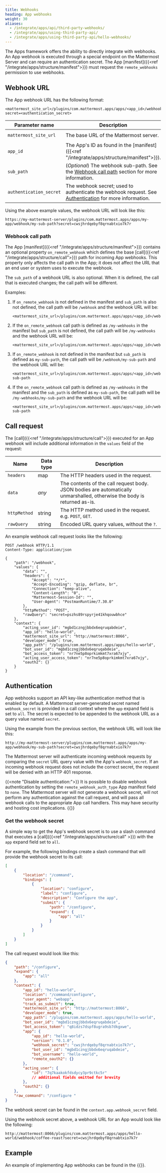 ```yaml
---
title: Webhooks
heading: App webhooks
weight: 30
aliases:
  - /integrate/apps/api/third-party-webhooks/
  - /integrate/apps/using-third-party-api/
  - /integrate/apps/using-third-party-api/hello-webhooks/
---
```

The Apps framework offers the ability to directly integrate with webhooks. An App webhook is executed through a special endpoint on the Mattermost Server and can require an authentication secret.
The App [manifest]({{<ref "/integrate/apps/structure/manifest">}}) must request the `remote_webhooks` permission to use webhooks.

## Webhook URL

The App webhook URL has the following format:

```
<mattermost_site_url>/plugins/com.mattermost.apps/apps/<app_id>/webhook/<sub_path>?secret=<authentication_secret>
```

| Parameter name          | Description                                                                                                               | Example value                   |
|-------------------------|---------------------------------------------------------------------------------------------------------------------------|---------------------------------|
| `mattermost_site_url`   | The base URL of the Mattermost server.                                                                                    | `https://my-mattermost-server/` |
| `app_id`                | The App's ID as found in the [manifest]({{<ref "/integrate/apps/structure/manifest">}}).                                  | `my-app`                        |
| `sub_path`              | (_Optional_) The webhook sub-path. See the [Webhook call path](#webhook-call-path) section for more information.          | `my-sub-path`                   |
| `authentication_secret` | The webhook secret; used to authenticate the webhook request. See [Authentication](#authentication) for more information. | `cwsjhrdqebyf8qrnabtxio7k7r`    |

Using the above example values, the webhook URL will look like this:

`https://my-mattermost-server/plugins/com.mattermost.apps/apps/my-app/webhook/my-sub-path?secret=cwsjhrdqebyf8qrnabtxio7k7r`

### Webhook call path

The App [manifest]({{<ref "/integrate/apps/structure/manifest">}}) contains an optional property `on_remote_webhook` which defines the base [call]({{<ref "/integrate/apps/structure/call">}}) path for incoming App webhooks.
This property only affects the call path in the App; it does not affect the URL that an end user or system uses to execute the webhook.

The `sub_path` of a webhook URL is also optional. When it is defined, the call that is executed changes; the call path will be different.

Examples:

1. If `on_remote_webhook` is not defined in the manifest and `sub_path` is also not defined, the call path will be `/webhook` and the webhook URL will be:

   ```
   <mattermost_site_url>/plugins/com.mattermost.apps/apps/<app_id>/webhook
   ```

2. If the `on_remote_webhook` call path is defined as `/my-webhooks` in the manifest but `sub_path` is not defined, the call path will be `/my-webhooks` and the webhook URL will be:

   ```
   <mattermost_site_url>/plugins/com.mattermost.apps/apps/<app_id>/webhook
   ```

3. If `on_remote_webhook` is not defined in the manifest but `sub_path` is defined as `my-sub-path`, the call path will be `/webhook/my-sub-path` and the webhook URL will be:

   ```
   <mattermost_site_url>/plugins/com.mattermost.apps/apps/<app_id>/webhook/my-sub-path
   ```

4. If the `on_remote_webhook` call path is defined as `/my-webhooks` in the manifest and the `sub_path` is defined as `my-sub-path`, the call path will be `/my-webhooks/my-sub-path` and the webhook URL will be:

   ```
   <mattermost_site_url>/plugins/com.mattermost.apps/apps/<app_id>/webhook/my-sub-path
   ```

## Call request

The [call]({{<ref "/integrate/apps/structure/call">}}) executed for an App webhook will include additional information in the `values` field of the request:

| Name         | Data type | Description                                                                                                                  |
|--------------|-----------|------------------------------------------------------------------------------------------------------------------------------|
| `headers`    | map       | The HTTP headers used in the request.                                                                                        |
| `data`       | _any_     | The contents of the call request body.<br/>JSON bodies are automatically unmarshalled, otherwise the body is returned as-is. |
| `httpMethod` | string    | The HTTP method used in the request. e.g. `POST`, `GET`.                                                                     |
| `rawQuery`   | string    | Encoded URL query values, without the `?`.                                                                                   |

An example webhook call request looks like the following:

```http request
POST /webhook HTTP/1.1
Content-Type: application/json

{
    "path": "/webhook",
    "values": {
        "data": "",
        "headers": {
            "Accept": "*/*",
            "Accept-Encoding": "gzip, deflate, br",
            "Connection": "keep-alive",
            "Content-Length": "0",
            "Mattermost-Session-Id": "",
            "User-Agent": "PostmanRuntime/7.30.0"
        },
        "httpMethod": "POST",
        "rawQuery": "secret=pszhs89rspyrje41khqouwbhce"
    },
    "context": {
        "acting_user_id": "mgbd1czngjbbdx6eqruqabdeie",
        "app_id": "hello-world",
        "mattermost_site_url": "http://mattermost:8066",
        "developer_mode": true,
        "app_path": "/plugins/com.mattermost.apps/apps/hello-world",
        "bot_user_id": "mgbd1czngjbbdx6eqruqabdeie",
        "bot_access_token": "nr7ne5p8oprkimkmt7xra67xjy",
        "acting_user_access_token": "nr7ne5p8oprkimkmt7xra67xjy",
        "oauth2": {}
    }
}
```

## Authentication

App webhooks support an API key-like authentication method that is enabled by default. A Mattermost server-generated secret named `webhook_secret` is provided in a call context where the `app` expand field is set to `all`.
The secret is expected to be appended to the webhook URL as a query value named `secret`.

Using the example from the previous section, the webhook URL will look like this:

`http://my-mattermost-server/plugins/com.mattermost.apps/apps/my-app/webhook/my-sub-path?secret=cwsjhrdqebyf8qrnabtxio7k7r`

The Mattermost server will authenticate incoming webhook requests by comparing the `secret` URL query value with the App's `webhook_secret`.
If an incoming webhook request does not include the correct secret, the request will be denied with an HTTP 401 response.

{{<note "Disable authentication:">}}
It is possible to disable webhook authentication by setting the `remote_webhook_auth_type` App manifest field to `none`.
The Mattermost server will not generate a webhook secret, will not perform any authentication against the call request, and will pass all webhook calls to the appropriate App call handlers.
This may have security and hosting cost implications.
{{</note>}}

### Get the webhook secret

A simple way to get the App's webhook secret is to use a slash command that executes a [call]({{<ref "/integrate/apps/structure/call" >}}) with the `app` expand field set to `all`.

For example, the following bindings create a slash command that will provide the webhook secret to its call:

```json
[
    {
        "location": "/command",
        "bindings": [
            {
                "location": "configure",
                "label": "configure",
                "description": "Configure the app",
                "submit": {
                    "path": "/configure",
                    "expand": {
                        "app": "all"
                    }
                }
            }
        ]
    }
]
```

The call request would look like this:

```json
{
    "path": "/configure",
    "expand": {
        "app": "all"
    },
    "context": {
        "app_id": "hello-world",
        "location": "/command/configure",
        "user_agent": "webapp",
        "track_as_submit": true,
        "mattermost_site_url": "http://mattermost:8066",
        "developer_mode": true,
        "app_path": "/plugins/com.mattermost.apps/apps/hello-world",
        "bot_user_id": "mgbd1czngjbbdx6eqruqabdeie",
        "bot_access_token": "q8idzs7dspf8ugra9sb7dkgxwe",
        "app": {
            "app_id": "hello-world",
            "version": "0.1.0",
            "webhook_secret": "cwsjhrdqebyf8qrnabtxio7k7r",
            "bot_user_id": "mgbd1czngjbbdx6eqruqabdeie",
            "bot_username": "hello-world",
            "remote_oauth2": {}
        },
        "acting_user": {
            "id": "7q7kaakokfdsdycy3pr9ctkc5r"
            // additional fields omitted for brevity
        },
        "oauth2": {}
    },
    "raw_command": "/configure "
}
```

The webhook secret can be found in the `context.app.webhook_secret` field.

Using the webhook secret above, a webhook URL for an App would look like the following:

`http://mattermost:8066/plugins/com.mattermost.apps/apps/hello-world/webhook/coffee-roast?secret=cwsjhrdqebyf8qrnabtxio7k7r`

## Example

An example of implementing App webhooks can be found in the {{<newtabref title="Mattermost apps examples repo" href="https://github.com/mattermost/mattermost-app-examples/tree/master/golang/webhooks">}}.
